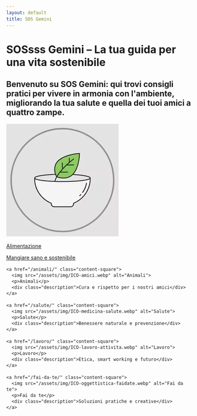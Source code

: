 ```yaml
---
layout: default
title: SOS Gemini
---
```


<div class="post-container">
  <div class="intro">
    <h1 class="main-title-centered">SOSsss Gemini – La tua guida per una vita sostenibile</h1>
    <h2 class="small-title">
      Benvenuto su SOS Gemini: qui trovi consigli pratici per vivere in armonia con l'ambiente, migliorando la tua salute e quella dei tuoi amici a quattro zampe.
    </h2>
  </div>

  <section class="square-grid">
    <a href="/alimentazione/" class="content-square">
      <img src="/assets/img/ICO-alimenti-cibo.webp" alt="Alimentazione">
      <p>Alimentazione</p>
      <div class="description">Mangiare sano e sostenibile</div>
    </a>

    <a href="/animali/" class="content-square">
      <img src="/assets/img/ICO-amici.webp" alt="Animali">
      <p>Animali</p>
      <div class="description">Cura e rispetto per i nostri amici</div>
    </a>

    <a href="/salute/" class="content-square">
      <img src="/assets/img/ICO-medicina-salute.webp" alt="Salute">
      <p>Salute</p>
      <div class="description">Benessere naturale e prevenzione</div>
    </a>

    <a href="/lavoro/" class="content-square">
      <img src="/assets/img/ICO-lavoro-attivita.webp" alt="Lavoro">
      <p>Lavoro</p>
      <div class="description">Etica, smart working e futuro</div>
    </a>

    <a href="/fai-da-te/" class="content-square">
      <img src="/assets/img/ICO-oggettistica-faidate.webp" alt="Fai da te">
      <p>Fai da te</p>
      <div class="description">Soluzioni pratiche e creative</div>
    </a>
  </section>
</div>
